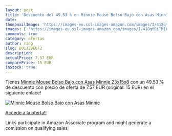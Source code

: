 ```yaml
---
layout: post
title: 'Descuento del 49.53 % en Minnie Mouse Bolso Bajo con Asas Minnie '
date: 
thumbnailImage: 'https://images-eu.ssl-images-amazon.com/images/I/418qtBiTMIL._SL200_.jpg'
images: [ 'https://images-eu.ssl-images-amazon.com/images/I/418qtBiTMIL._SL200_.jpg' ]
comments: true
category: ofertas
author: ring
slug: B01JZ8E6F2
description:
actualPrice: 7.57 EUR
comparePrice: 15 EUR
inStock: true
---
```


Tienes [Minnie Mouse Bolso Bajo con Asas Minnie  23x15x8](https://www.amazon.es/dp/B01JZ8E6F2/?tag=tolees-21) con un 49.53 % de descuento con precio de oferta de 7.57 EUR (original: 15 EUR) en el siguiente enlace!

[![Minnie Mouse Bolso Bajo con Asas Minnie ](https://images-eu.ssl-images-amazon.com/images/I/418qtBiTMIL._SL200_.jpg)](https://www.amazon.es/dp/B01JZ8E6F2/?tag=tolees-21)

[Accede a la oferta!!](https://www.amazon.es/dp/B01JZ8E6F2/?tag=tolees-21)

Links participate in Amazon Associate program and might generate a comission on qualifying sales



